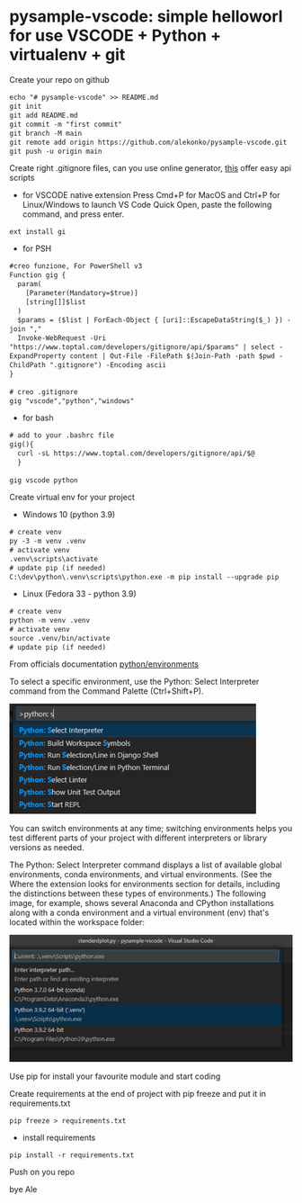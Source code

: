 # pysample-vscode: simple helloworl for use VSCODE + Python + virtualenv + git


Create your repo on github 

```
echo "# pysample-vscode" >> README.md
git init
git add README.md
git commit -m "first commit"
git branch -M main
git remote add origin https://github.com/alekonko/pysample-vscode.git
git push -u origin main
```

Create right .gitignore files, can you use online generator, [this](https://docs.gitignore.io/install/command-line#git)   offer easy api scripts

- for VSCODE native extension
Press Cmd+P for MacOS and Ctrl+P for Linux/Windows to launch VS Code Quick Open, paste the following command, and press enter.

```
ext install gi
```

- for PSH
```psh
#creo funzione, For PowerShell v3
Function gig {
  param(
    [Parameter(Mandatory=$true)]
    [string[]]$list
  )
  $params = ($list | ForEach-Object { [uri]::EscapeDataString($_) }) -join ","
  Invoke-WebRequest -Uri "https://www.toptal.com/developers/gitignore/api/$params" | select -ExpandProperty content | Out-File -FilePath $(Join-Path -path $pwd -ChildPath ".gitignore") -Encoding ascii
}

# creo .gitignore
gig "vscode","python","windows"

```

- for bash
```
# add to your .bashrc file
gig(){
  curl -sL https://www.toptal.com/developers/gitignore/api/$@
  }
  
gig vscode python
```

Create virtual env for your project

- Windows 10 (python 3.9)

```
# create venv
py -3 -m venv .venv
# activate venv
.venv\scripts\activate
# update pip (if needed)
C:\dev\python\.venv\scripts\python.exe -m pip install --upgrade pip
```

- Linux (Fedora 33 - python 3.9)

```
# create venv
python -m venv .venv
# activate venv
source .venv/bin/activate
# update pip (if needed)
```

From officials documentation [python/environments](https://code.visualstudio.com/docs/python/environments)

To select a specific environment, use the Python: Select Interpreter command from the Command Palette (Ctrl+Shift+P).

 ![Command Palette](docs/select-interpreters-command.png)

You can switch environments at any time; switching environments helps you test different parts of your project with different interpreters or library versions as needed.

The Python: Select Interpreter command displays a list of available global environments, conda environments, and virtual environments. (See the Where the extension looks for environments section for details, including the distinctions between these types of environments.) The following image, for example, shows several Anaconda and CPython installations along with a conda environment and a virtual environment (env) that's located within the workspace folder:

 ![Command Palette](docs/interpreters-list.png)


Use pip for install your favourite module and start coding

Create requirements at the end of project with pip freeze and put it in requirements.txt

```
pip freeze > requirements.txt
```

- install requirements

```
pip install -r requirements.txt
```

Push on you repo


bye
Ale
